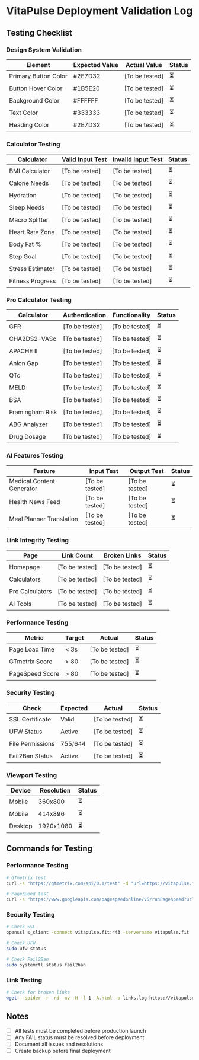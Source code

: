# VitaPulse Deployment Validation Log

## Testing Checklist

### Design System Validation
| Element | Expected Value | Actual Value | Status |
|---------|---------------|--------------|--------|
| Primary Button Color | #2E7D32 | [To be tested] | ⏳ |
| Button Hover Color | #1B5E20 | [To be tested] | ⏳ |
| Background Color | #FFFFFF | [To be tested] | ⏳ |
| Text Color | #333333 | [To be tested] | ⏳ |
| Heading Color | #2E7D32 | [To be tested] | ⏳ |

### Calculator Testing
| Calculator | Valid Input Test | Invalid Input Test | Status |
|------------|------------------|-------------------|--------|
| BMI Calculator | [To be tested] | [To be tested] | ⏳ |
| Calorie Needs | [To be tested] | [To be tested] | ⏳ |
| Hydration | [To be tested] | [To be tested] | ⏳ |
| Sleep Needs | [To be tested] | [To be tested] | ⏳ |
| Macro Splitter | [To be tested] | [To be tested] | ⏳ |
| Heart Rate Zone | [To be tested] | [To be tested] | ⏳ |
| Body Fat % | [To be tested] | [To be tested] | ⏳ |
| Step Goal | [To be tested] | [To be tested] | ⏳ |
| Stress Estimator | [To be tested] | [To be tested] | ⏳ |
| Fitness Progress | [To be tested] | [To be tested] | ⏳ |

### Pro Calculator Testing
| Calculator | Authentication | Functionality | Status |
|------------|---------------|---------------|--------|
| GFR | [To be tested] | [To be tested] | ⏳ |
| CHA2DS2-VASc | [To be tested] | [To be tested] | ⏳ |
| APACHE II | [To be tested] | [To be tested] | ⏳ |
| Anion Gap | [To be tested] | [To be tested] | ⏳ |
| QTc | [To be tested] | [To be tested] | ⏳ |
| MELD | [To be tested] | [To be tested] | ⏳ |
| BSA | [To be tested] | [To be tested] | ⏳ |
| Framingham Risk | [To be tested] | [To be tested] | ⏳ |
| ABG Analyzer | [To be tested] | [To be tested] | ⏳ |
| Drug Dosage | [To be tested] | [To be tested] | ⏳ |

### AI Features Testing
| Feature | Input Test | Output Test | Status |
|---------|------------|-------------|--------|
| Medical Content Generator | [To be tested] | [To be tested] | ⏳ |
| Health News Feed | [To be tested] | [To be tested] | ⏳ |
| Meal Planner Translation | [To be tested] | [To be tested] | ⏳ |

### Link Integrity Testing
| Page | Link Count | Broken Links | Status |
|------|------------|--------------|--------|
| Homepage | [To be tested] | [To be tested] | ⏳ |
| Calculators | [To be tested] | [To be tested] | ⏳ |
| Pro Calculators | [To be tested] | [To be tested] | ⏳ |
| AI Tools | [To be tested] | [To be tested] | ⏳ |

### Performance Testing
| Metric | Target | Actual | Status |
|--------|--------|--------|--------|
| Page Load Time | < 3s | [To be tested] | ⏳ |
| GTmetrix Score | > 80 | [To be tested] | ⏳ |
| PageSpeed Score | > 80 | [To be tested] | ⏳ |

### Security Testing
| Check | Expected | Actual | Status |
|-------|----------|--------|--------|
| SSL Certificate | Valid | [To be tested] | ⏳ |
| UFW Status | Active | [To be tested] | ⏳ |
| File Permissions | 755/644 | [To be tested] | ⏳ |
| Fail2Ban Status | Active | [To be tested] | ⏳ |

### Viewport Testing
| Device | Resolution | Status |
|--------|------------|--------|
| Mobile | 360x800 | ⏳ |
| Mobile | 414x896 | ⏳ |
| Desktop | 1920x1080 | ⏳ |

## Commands for Testing

### Performance Testing
```bash
# GTmetrix test
curl -s "https://gtmetrix.com/api/0.1/test" -d "url=https://vitapulse.fit"

# PageSpeed test
curl -s "https://www.googleapis.com/pagespeedonline/v5/runPagespeed?url=https://vitapulse.fit"
```

### Security Testing
```bash
# Check SSL
openssl s_client -connect vitapulse.fit:443 -servername vitapulse.fit

# Check UFW
sudo ufw status

# Check Fail2Ban
sudo systemctl status fail2ban
```

### Link Testing
```bash
# Check for broken links
wget --spider -r -nd -nv -H -l 1 -A.html -o links.log https://vitapulse.fit
```

## Notes
- [ ] All tests must be completed before production launch
- [ ] Any FAIL status must be resolved before deployment
- [ ] Document all issues and resolutions
- [ ] Create backup before final deployment
